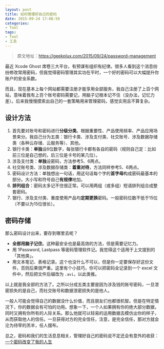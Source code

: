 ```yaml
---
layout: post
title: 如何管理好自己的密码
date: 2015-09-24 17:08:59
categories:
- Tool
tags:
- Tool
- 工具
---
```


> 原文地址：[https://geekplux.com/2015/09/24/password-management ](https://geekplux.com/2015/09/24/password-management)

最近 Xcode Ghost 席卷三大平台，有预谋有组织有纪律。很多人看到这个消息纷纷修改常用密码，但我觉得密码管理其实功在平时，一个好的密码可以大幅提升你账户的安全系数。

而且，现在基本上每个网站都需要注册才能享用全部服务，我自己注册了上百个网站，意味着我有上百个账号密码需要记，用脑子记根本记不住（没办法，记忆力差）。后来我慢慢摸索出自己的一套策略用来管理密码，感觉实用且不算复杂。

## 设计方法

1. 首先要对账号和密码进行**分级分类**。根据重要性、产品使用频率、产品应用场景来分。我自己分为五类：银行卡类、涉及支付类、社交账号、涉及数据存储类（各种云存储、云服务等）、其他。
2. 银行卡类：**单独**设6位数字，每张银行卡都有各自的密码（规则自己定：比如前三位是自己想的，后三位是卡号的某几位）。
3. 涉及支付类：**单独**设密码，方法参考5、6两点。
4. 社交账号类、涉及数据存储类：**着重对待**，方法同样参考5、6两点。
5. 密码设计方法：单独想出一句话，用这句话每个字的**首字母**构成密码最基本的部分。大小写和符号自己**有规律**地加。
6. **排列组合**：密码太多记不住很正常。可以用两组（或多组）短语排列组合成整套密码。
7. 银行、涉及支付类、重度使用产品均**定期更换**密码。一般密码位数不低于15位（不要以为15位很长）。





## 密码存储

那么密码设计出来，要存到哪里去呢？

- **全部用脑子记住**。这种最安全也是最高效的方法，但是需要记忆力。
- 用 1Password, Lastpass 等密码管理软件记。我觉得这个适用于上文提到的「其他类」。
- 用文本笔记、表格记录。这个也没什么不可以，但是你一定要保存好这份文件，否则后果很严重。这里有个小技巧，你可以把密码全记录到一个 excel 文件中，然后把文件后缀改为 `.avi`，以此类推。


以上就是我全部的方法了。之所以分成五类主要是因为涉及钱的账号密码，一旦泄密损失的是自己，而社交账号和数据泄密损失的是他人。

一般人可能会觉得自己的数据没什么价值，而且朋友们也都很机智。但是在特定情况下，你的数据会有可怕的功用。想象一下，一个人如果拥有你的绝大部分数据，同时又拥有你所有的人际关系。那么他就可以轻易的运用数据去模仿出你的样子，从而获取他人的信任。一旦获得对方的完全信任，注意，是完全信任，那对方就会沦为待宰的羔羊，任人摆布。

总之，密码和我们的生活息息相关，管理好自己的密码说不定还会有意外的收获：
[一个密码改变了我的人生](http://www.jianshu.com/p/a1220fd27e2f)

